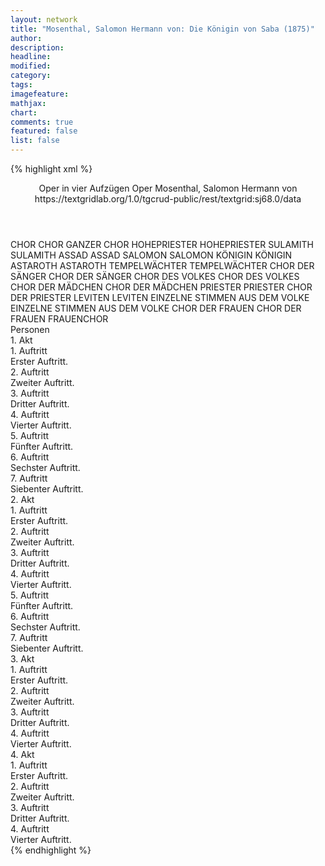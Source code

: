 ```yaml
---
layout: network
title: "Mosenthal, Salomon Hermann von: Die Königin von Saba (1875)"
author:
description:
headline:
modified:
category:
tags:
imagefeature:
mathjax:
chart:
comments: true
featured: false
list: false
---
```

{% highlight xml %}
<?xml-model href="https://raw.githubusercontent.com/DLiNa/project/master/rules/lina.rnc"?><?xml-model href="https://raw.githubusercontent.com/DLiNa/project/master/rules/lina.sch"?>
<play xmlns="http://lina.digital">
  <header>
    <title>Die Königin von Saba</title>
    <subtitle>Oper in vier Aufzügen</subtitle>
    <genretitle>Oper</genretitle>
    <author>Mosenthal, Salomon Hermann von</author>
    <date type="print"/>
    <date type="premiere" when="1875"/>
    <date type="written"/>
    <source>https://textgridlab.org/1.0/tgcrud-public/rest/textgrid:sj68.0/data</source>
  </header>
  <personae>
    <character>
      <name>CHOR</name>
      <alias xml:id="chor">
        <name>CHOR</name>
      </alias>
      <alias xml:id="ganzer_chor">
        <name>GANZER CHOR</name>
      </alias>
    </character>
    <character>
      <name>HOHEPRIESTER</name>
      <alias xml:id="hohepriester">
        <name>HOHEPRIESTER</name>
      </alias>
    </character>
    <character>
      <name>SULAMITH</name>
      <alias xml:id="sulamith">
        <name>SULAMITH</name>
      </alias>
    </character>
    <character>
      <name>ASSAD</name>
      <alias xml:id="assad">
        <name>ASSAD</name>
      </alias>
    </character>
    <character>
      <name>SALOMON</name>
      <alias xml:id="salomon">
        <name>SALOMON</name>
      </alias>
    </character>
    <character>
      <name>KÖNIGIN</name>
      <alias xml:id="königin">
        <name>KÖNIGIN</name>
      </alias>
    </character>
    <character>
      <name>ASTAROTH</name>
      <alias xml:id="astaroth">
        <name>ASTAROTH</name>
      </alias>
    </character>
    <character>
      <name>TEMPELWÄCHTER</name>
      <alias xml:id="tempelwächter">
        <name>TEMPELWÄCHTER</name>
      </alias>
    </character>
    <character>
      <name>CHOR DER SÄNGER</name>
      <alias xml:id="chor_der_sänger">
        <name>CHOR DER SÄNGER</name>
      </alias>
    </character>
    <character>
      <name>CHOR DES VOLKES</name>
      <alias xml:id="chor_des_volkes">
        <name>CHOR DES VOLKES</name>
      </alias>
    </character>
    <character>
      <name>CHOR DER MÄDCHEN</name>
      <alias xml:id="chor_der_mädchen">
        <name>CHOR DER MÄDCHEN</name>
      </alias>
    </character>
    <character>
      <name>PRIESTER</name>
      <alias xml:id="priester">
        <name>PRIESTER</name>
      </alias>
      <alias xml:id="chor_der_priester">
        <name>CHOR DER PRIESTER</name>
      </alias>
    </character>
    <character>
      <name>LEVITEN</name>
      <alias xml:id="leviten">
        <name>LEVITEN</name>
      </alias>
    </character>
    <character>
      <name>EINZELNE STIMMEN AUS DEM VOLKE</name>
      <alias xml:id="einzelne_stimmen_aus_dem_volke">
        <name>EINZELNE STIMMEN AUS DEM VOLKE</name>
      </alias>
    </character>
    <character>
      <name>CHOR DER FRAUEN</name>
      <alias xml:id="chor_der_frauen">
        <name>CHOR DER FRAUEN</name>
      </alias>
      <alias xml:id="frauenchor">
        <name>FRAUENCHOR</name>
      </alias>
    </character>
  </personae>
  <text>
    <div>
      <head>Personen</head>
    </div>
    <div>
      <head>1. Akt</head>
      <div>
        <head>1. Auftritt</head>
        <div>
          <head>Erster Auftritt.</head>
          <sp who="#chor">
            <amount n="1" unit="speech_acts"/>
            <amount n="50" unit="words"/>
            <amount n="8" unit="lines"/>
            <amount n="305" unit="chars"/>
          </sp>
        </div>
      </div>
      <div>
        <head>2. Auftritt</head>
        <div>
          <head>Zweiter Auftritt.</head>
          <sp who="#hohepriester">
            <amount n="1" unit="speech_acts"/>
            <amount n="76" unit="words"/>
            <amount n="14" unit="lines"/>
            <amount n="425" unit="chars"/>
          </sp>
        </div>
      </div>
      <div>
        <head>3. Auftritt</head>
        <div>
          <head>Dritter Auftritt.</head>
          <sp who="#sulamith">
            <amount n="3" unit="speech_acts"/>
            <amount n="75" unit="words"/>
            <amount n="13" unit="lines"/>
            <amount n="430" unit="chars"/>
          </sp>
          <sp who="#chor">
            <amount n="3" unit="speech_acts"/>
            <amount n="36" unit="words"/>
            <amount n="9" unit="lines"/>
            <amount n="213" unit="chars"/>
          </sp>
          <sp who="#sulamith #chor">
            <amount n="1" unit="speech_acts"/>
            <amount n="7" unit="words"/>
            <amount n="1" unit="lines"/>
            <amount n="40" unit="chars"/>
          </sp>
        </div>
      </div>
      <div>
        <head>4. Auftritt</head>
        <div>
          <head>Vierter Auftritt.</head>
          <sp who="#assad">
            <amount n="4" unit="speech_acts"/>
            <amount n="102" unit="words"/>
            <amount n="15" unit="lines"/>
            <amount n="568" unit="chars"/>
          </sp>
          <sp who="#hohepriester">
            <amount n="2" unit="speech_acts"/>
            <amount n="13" unit="words"/>
            <amount n="2" unit="lines"/>
            <amount n="77" unit="chars"/>
          </sp>
          <sp who="#sulamith">
            <amount n="3" unit="speech_acts"/>
            <amount n="27" unit="words"/>
            <amount n="5" unit="lines"/>
            <amount n="137" unit="chars"/>
          </sp>
          <sp who="#sulamith #assad #hohepriester #sulamith #chor">
            <amount n="1" unit="speech_acts"/>
            <amount n="4" unit="words"/>
            <amount n="1" unit="lines"/>
            <amount n="30" unit="chars"/>
          </sp>
          <sp who="#sulamith #assad">
            <amount n="1" unit="speech_acts"/>
            <amount n="8" unit="words"/>
            <amount n="3" unit="lines"/>
            <amount n="41" unit="chars"/>
          </sp>
        </div>
      </div>
      <div>
        <head>5. Auftritt</head>
        <div>
          <head>Fünfter Auftritt.</head>
          <sp who="#salomon">
            <amount n="1" unit="speech_acts"/>
            <amount n="62" unit="words"/>
            <amount n="9" unit="lines"/>
            <amount n="344" unit="chars"/>
          </sp>
        </div>
      </div>
      <div>
        <head>6. Auftritt</head>
        <div>
          <head>Sechster Auftritt.</head>
          <sp who="#salomon">
            <amount n="4" unit="speech_acts"/>
            <amount n="126" unit="words"/>
            <amount n="20" unit="lines"/>
            <amount n="684" unit="chars"/>
          </sp>
          <sp who="#assad">
            <amount n="4" unit="speech_acts"/>
            <amount n="367" unit="words"/>
            <amount n="50" unit="lines"/>
            <amount n="2008" unit="chars"/>
          </sp>
        </div>
      </div>
      <div>
        <head>7. Auftritt</head>
        <div>
          <head>Siebenter Auftritt.</head>
          <sp who="#chor">
            <amount n="4" unit="speech_acts"/>
            <amount n="151" unit="words"/>
            <amount n="25" unit="lines"/>
            <amount n="811" unit="chars"/>
          </sp>
          <sp who="#salomon">
            <amount n="6" unit="speech_acts"/>
            <amount n="113" unit="words"/>
            <amount n="18" unit="lines"/>
            <amount n="585" unit="chars"/>
          </sp>
          <sp who="#königin">
            <amount n="5" unit="speech_acts"/>
            <amount n="122" unit="words"/>
            <amount n="20" unit="lines"/>
            <amount n="635" unit="chars"/>
          </sp>
          <sp who="#assad">
            <amount n="3" unit="speech_acts"/>
            <amount n="50" unit="words"/>
            <amount n="10" unit="lines"/>
            <amount n="272" unit="chars"/>
          </sp>
          <sp who="#assad">
            <amount n="1" unit="speech_acts"/>
            <amount n="45" unit="words"/>
            <amount n="8" unit="lines"/>
            <amount n="235" unit="chars"/>
          </sp>
          <sp who="#sulamith">
            <amount n="2" unit="speech_acts"/>
            <amount n="45" unit="words"/>
            <amount n="9" unit="lines"/>
            <amount n="238" unit="chars"/>
          </sp>
          <sp who="#astaroth">
            <amount n="1" unit="speech_acts"/>
            <amount n="45" unit="words"/>
            <amount n="8" unit="lines"/>
            <amount n="231" unit="chars"/>
          </sp>
          <sp who="#hohepriester">
            <amount n="1" unit="speech_acts"/>
            <amount n="93" unit="words"/>
            <amount n="17" unit="lines"/>
            <amount n="488" unit="chars"/>
          </sp>
        </div>
      </div>
    </div>
    <div>
      <head>2. Akt</head>
      <div>
        <head>1. Auftritt</head>
        <div>
          <head>Erster Auftritt.</head>
          <sp who="#königin">
            <amount n="1" unit="speech_acts"/>
            <amount n="346" unit="words"/>
            <amount n="63" unit="lines"/>
            <amount n="1891" unit="chars"/>
          </sp>
        </div>
      </div>
      <div>
        <head>2. Auftritt</head>
        <div>
          <head>Zweiter Auftritt.</head>
          <sp who="#astaroth">
            <amount n="5" unit="speech_acts"/>
            <amount n="54" unit="words"/>
            <amount n="11" unit="lines"/>
            <amount n="277" unit="chars"/>
          </sp>
          <sp who="#königin">
            <amount n="3" unit="speech_acts"/>
            <amount n="16" unit="words"/>
            <amount n="4" unit="lines"/>
            <amount n="83" unit="chars"/>
          </sp>
        </div>
      </div>
      <div>
        <head>3. Auftritt</head>
        <div>
          <head>Dritter Auftritt.</head>
          <sp who="#assad">
            <amount n="8" unit="speech_acts"/>
            <amount n="195" unit="words"/>
            <amount n="33" unit="lines"/>
            <amount n="1041" unit="chars"/>
          </sp>
          <sp who="#königin">
            <amount n="9" unit="speech_acts"/>
            <amount n="170" unit="words"/>
            <amount n="33" unit="lines"/>
            <amount n="924" unit="chars"/>
          </sp>
          <sp who="#tempelwächter">
            <amount n="1" unit="speech_acts"/>
            <amount n="8" unit="words"/>
            <amount n="2" unit="lines"/>
            <amount n="47" unit="chars"/>
          </sp>
        </div>
      </div>
      <div>
        <head>4. Auftritt</head>
        <div>
          <head>Vierter Auftritt.</head>
          <sp who="#assad">
            <amount n="2" unit="speech_acts"/>
            <amount n="31" unit="words"/>
            <amount n="8" unit="lines"/>
            <amount n="168" unit="chars"/>
          </sp>
          <sp who="#chor">
            <amount n="1" unit="speech_acts"/>
            <amount n="11" unit="words"/>
            <amount n="2" unit="lines"/>
            <amount n="67" unit="chars"/>
          </sp>
        </div>
      </div>
      <div>
        <head>5. Auftritt</head>
        <div>
          <head>Fünfter Auftritt.</head>
          <sp who="#hohepriester">
            <amount n="4" unit="speech_acts"/>
            <amount n="18" unit="words"/>
            <amount n="4" unit="lines"/>
            <amount n="113" unit="chars"/>
          </sp>
          <sp who="#chor_der_sänger">
            <amount n="1" unit="speech_acts"/>
            <amount n="6" unit="words"/>
            <amount n="1" unit="lines"/>
            <amount n="30" unit="chars"/>
          </sp>
          <sp who="#chor_des_volkes">
            <amount n="1" unit="speech_acts"/>
            <amount n="6" unit="words"/>
            <amount n="1" unit="lines"/>
            <amount n="30" unit="chars"/>
          </sp>
          <sp who="#chor_der_priester">
            <amount n="1" unit="speech_acts"/>
            <amount n="6" unit="words"/>
            <amount n="1" unit="lines"/>
            <amount n="30" unit="chars"/>
          </sp>
          <sp who="#ganzer_chor">
            <amount n="1" unit="speech_acts"/>
            <amount n="6" unit="words"/>
            <amount n="1" unit="lines"/>
            <amount n="30" unit="chars"/>
          </sp>
          <sp who="#chor_der_mädchen">
            <amount n="1" unit="speech_acts"/>
            <amount n="13" unit="words"/>
            <amount n="2" unit="lines"/>
            <amount n="68" unit="chars"/>
          </sp>
        </div>
      </div>
      <div>
        <head>6. Auftritt</head>
        <div>
          <head>Sechster Auftritt.</head>
          <sp who="#chor_der_mädchen">
            <amount n="2" unit="speech_acts"/>
            <amount n="43" unit="words"/>
            <amount n="6" unit="lines"/>
            <amount n="212" unit="chars"/>
          </sp>
          <sp who="#sulamith">
            <amount n="2" unit="speech_acts"/>
            <amount n="56" unit="words"/>
            <amount n="8" unit="lines"/>
            <amount n="299" unit="chars"/>
          </sp>
        </div>
      </div>
      <div>
        <head>7. Auftritt</head>
        <div>
          <head>Siebenter Auftritt.</head>
          <sp who="#salomon">
            <amount n="8" unit="speech_acts"/>
            <amount n="116" unit="words"/>
            <amount n="23" unit="lines"/>
            <amount n="625" unit="chars"/>
          </sp>
          <sp who="#hohepriester">
            <amount n="8" unit="speech_acts"/>
            <amount n="108" unit="words"/>
            <amount n="20" unit="lines"/>
            <amount n="615" unit="chars"/>
          </sp>
          <sp who="#chor">
            <amount n="5" unit="speech_acts"/>
            <amount n="45" unit="words"/>
            <amount n="10" unit="lines"/>
            <amount n="242" unit="chars"/>
          </sp>
          <sp who="#assad">
            <amount n="5" unit="speech_acts"/>
            <amount n="120" unit="words"/>
            <amount n="22" unit="lines"/>
            <amount n="608" unit="chars"/>
          </sp>
          <sp who="#hohepriester #salomon #chor #assad #königin #priester #leviten #sulamith #astaroth">
            <amount n="4" unit="speech_acts"/>
            <amount n="27" unit="words"/>
            <amount n="6" unit="lines"/>
            <amount n="158" unit="chars"/>
          </sp>
          <sp who="#königin">
            <amount n="5" unit="speech_acts"/>
            <amount n="38" unit="words"/>
            <amount n="7" unit="lines"/>
            <amount n="206" unit="chars"/>
          </sp>
          <sp who="#priester #leviten">
            <amount n="2" unit="speech_acts"/>
            <amount n="8" unit="words"/>
            <amount n="2" unit="lines"/>
            <amount n="42" unit="chars"/>
          </sp>
          <sp who="#sulamith">
            <amount n="1" unit="speech_acts"/>
            <amount n="4" unit="words"/>
            <amount n="1" unit="lines"/>
            <amount n="22" unit="chars"/>
          </sp>
          <sp who="#königin #astaroth">
            <amount n="1" unit="speech_acts"/>
            <amount n="18" unit="words"/>
            <amount n="4" unit="lines"/>
            <amount n="99" unit="chars"/>
          </sp>
          <sp who="#assad #sulamith">
            <amount n="1" unit="speech_acts"/>
            <amount n="19" unit="words"/>
            <amount n="4" unit="lines"/>
            <amount n="100" unit="chars"/>
          </sp>
          <sp who="#einzelne_stimmen_aus_dem_volke">
            <amount n="1" unit="speech_acts"/>
            <amount n="10" unit="words"/>
            <amount n="2" unit="lines"/>
            <amount n="64" unit="chars"/>
          </sp>
          <sp who="#sulamith #chor">
            <amount n="1" unit="speech_acts"/>
            <amount n="14" unit="words"/>
            <amount n="3" unit="lines"/>
            <amount n="75" unit="chars"/>
          </sp>
          <sp who="#astaroth">
            <amount n="1" unit="speech_acts"/>
            <amount n="10" unit="words"/>
            <amount n="2" unit="lines"/>
            <amount n="61" unit="chars"/>
          </sp>
          <sp who="#salomon #chor #assad #königin #priester #leviten #sulamith #astaroth">
            <amount n="1" unit="speech_acts"/>
            <amount n="11" unit="words"/>
            <amount n="2" unit="lines"/>
            <amount n="67" unit="chars"/>
          </sp>
          <sp who="#salomon #chor #assad #priester #leviten">
            <amount n="1" unit="speech_acts"/>
            <amount n="2" unit="words"/>
            <amount n="1" unit="lines"/>
            <amount n="10" unit="chars"/>
          </sp>
        </div>
      </div>
    </div>
    <div>
      <head>3. Akt</head>
      <div>
        <head>1. Auftritt</head>
        <div>
          <head>Erster Auftritt.</head>
          <sp who="#chor_der_frauen">
            <amount n="1" unit="speech_acts"/>
            <amount n="56" unit="words"/>
            <amount n="12" unit="lines"/>
            <amount n="360" unit="chars"/>
          </sp>
        </div>
      </div>
      <div>
        <head>2. Auftritt</head>
        <div>
          <head>Zweiter Auftritt.</head>
          <sp who="#salomon">
            <amount n="12" unit="speech_acts"/>
            <amount n="160" unit="words"/>
            <amount n="29" unit="lines"/>
            <amount n="865" unit="chars"/>
          </sp>
          <sp who="#königin">
            <amount n="11" unit="speech_acts"/>
            <amount n="286" unit="words"/>
            <amount n="47" unit="lines"/>
            <amount n="1489" unit="chars"/>
          </sp>
        </div>
      </div>
      <div>
        <head>3. Auftritt</head>
        <div>
          <head>Dritter Auftritt.</head>
          <sp who="#salomon">
            <amount n="4" unit="speech_acts"/>
            <amount n="74" unit="words"/>
            <amount n="14" unit="lines"/>
            <amount n="456" unit="chars"/>
          </sp>
          <sp who="#frauenchor">
            <amount n="1" unit="speech_acts"/>
            <amount n="6" unit="words"/>
            <amount n="1" unit="lines"/>
            <amount n="36" unit="chars"/>
          </sp>
          <sp who="#ganzer_chor">
            <amount n="1" unit="speech_acts"/>
            <amount n="11" unit="words"/>
            <amount n="2" unit="lines"/>
            <amount n="56" unit="chars"/>
          </sp>
        </div>
      </div>
      <div>
        <head>4. Auftritt</head>
        <div>
          <head>Vierter Auftritt.</head>
          <sp who="#chor">
            <amount n="4" unit="speech_acts"/>
            <amount n="45" unit="words"/>
            <amount n="9" unit="lines"/>
            <amount n="265" unit="chars"/>
          </sp>
          <sp who="#salomon">
            <amount n="3" unit="speech_acts"/>
            <amount n="71" unit="words"/>
            <amount n="11" unit="lines"/>
            <amount n="376" unit="chars"/>
          </sp>
          <sp who="#sulamith">
            <amount n="2" unit="speech_acts"/>
            <amount n="104" unit="words"/>
            <amount n="19" unit="lines"/>
            <amount n="556" unit="chars"/>
          </sp>
        </div>
      </div>
    </div>
    <div>
      <head>4. Akt</head>
      <div>
        <head>1. Auftritt</head>
        <div>
          <head>Erster Auftritt.</head>
          <sp who="#assad">
            <amount n="1" unit="speech_acts"/>
            <amount n="41" unit="words"/>
            <amount n="7" unit="lines"/>
            <amount n="246" unit="chars"/>
          </sp>
        </div>
      </div>
      <div>
        <head>2. Auftritt</head>
        <div>
          <head>Zweiter Auftritt.</head>
          <sp who="#königin">
            <amount n="8" unit="speech_acts"/>
            <amount n="196" unit="words"/>
            <amount n="36" unit="lines"/>
            <amount n="1070" unit="chars"/>
          </sp>
          <sp who="#assad">
            <amount n="9" unit="speech_acts"/>
            <amount n="142" unit="words"/>
            <amount n="26" unit="lines"/>
            <amount n="779" unit="chars"/>
          </sp>
          <sp who="#königin">
            <amount n="1" unit="speech_acts"/>
            <amount n="66" unit="words"/>
            <amount n="12" unit="lines"/>
            <amount n="360" unit="chars"/>
          </sp>
        </div>
      </div>
      <div>
        <head>3. Auftritt</head>
        <div>
          <head>Dritter Auftritt.</head>
          <sp who="#assad">
            <amount n="1" unit="speech_acts"/>
            <amount n="209" unit="words"/>
            <amount n="34" unit="lines"/>
            <amount n="1130" unit="chars"/>
          </sp>
        </div>
      </div>
      <div>
        <head>4. Auftritt</head>
        <div>
          <head>Vierter Auftritt.</head>
          <sp who="#frauenchor">
            <amount n="1" unit="speech_acts"/>
            <amount n="17" unit="words"/>
            <amount n="3" unit="lines"/>
            <amount n="89" unit="chars"/>
          </sp>
          <sp who="#assad">
            <amount n="4" unit="speech_acts"/>
            <amount n="35" unit="words"/>
            <amount n="8" unit="lines"/>
            <amount n="196" unit="chars"/>
          </sp>
          <sp who="#sulamith">
            <amount n="4" unit="speech_acts"/>
            <amount n="35" unit="words"/>
            <amount n="6" unit="lines"/>
            <amount n="191" unit="chars"/>
          </sp>
          <sp who="#chor">
            <amount n="1" unit="speech_acts"/>
            <amount n="6" unit="words"/>
            <amount n="1" unit="lines"/>
            <amount n="41" unit="chars"/>
          </sp>
          <sp who="#assad #sulamith">
            <amount n="1" unit="speech_acts"/>
            <amount n="13" unit="words"/>
            <amount n="2" unit="lines"/>
            <amount n="85" unit="chars"/>
          </sp>
          <sp who="#chor_der_mädchen">
            <amount n="1" unit="speech_acts"/>
            <amount n="9" unit="words"/>
            <amount n="2" unit="lines"/>
            <amount n="54" unit="chars"/>
          </sp>
        </div>
      </div>
    </div>
  </text>
</play>
{% endhighlight %}
